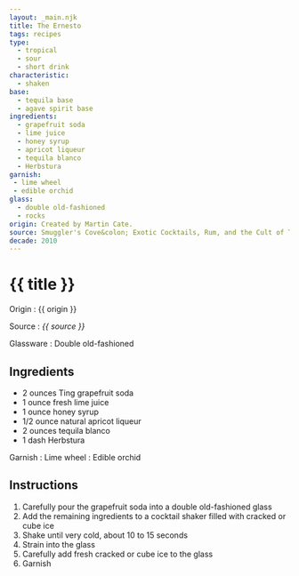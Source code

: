 ```yaml
---
layout: _main.njk
title: The Ernesto
tags: recipes
type:
  - tropical
  - sour
  - short drink
characteristic:
  - shaken
base:
  - tequila base
  - agave spirit base
ingredients:
  - grapefruit soda
  - lime juice
  - honey syrup
  - apricot liqueur
  - tequila blanco
  - Herbstura
garnish:
 - lime wheel
 - edible orchid
glass:
  - double old-fashioned
  - rocks
origin: Created by Martin Cate.
source: Smuggler's Cove&colon; Exotic Cocktails, Rum, and the Cult of Tiki
decade: 2010
---
```

<!-- markdownlint-disable MD025 -->
# {{ title }}
<!-- markdownlint-disable MD025 -->

Origin
  : {{ origin }}

Source
  : <cite>{{ source }}</cite>

Glassware
  : Double old-fashioned

## Ingredients

* 2 ounces Ting grapefruit soda
* 1 ounce fresh lime juice
* 1 ounce honey syrup
* 1/2 ounce natural apricot liqueur
* 2 ounces tequila blanco
* 1 dash Herbstura

Garnish
  : Lime wheel
  : Edible orchid

## Instructions

1. Carefully pour the grapefruit soda into a double old-fashioned glass
2. Add the remaining ingredients to a cocktail shaker filled with cracked or cube ice
3. Shake until very cold, about 10 to 15 seconds
4. Strain into the glass
5. Carefully add fresh cracked or cube ice to the glass
6. Garnish
